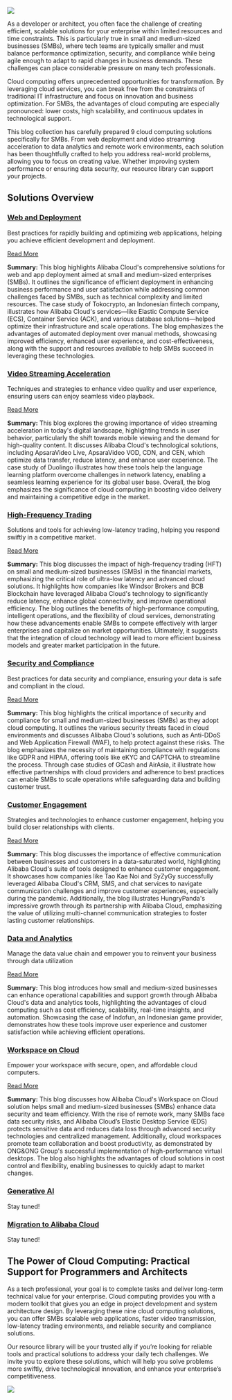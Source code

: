 <a href ="https://discord.gg/KPmq628K63"><img src="https://dev-to-uploads.s3.amazonaws.com/uploads/articles/lrvg8ctk39c4j2umywln.png"></a>

As a developer or architect, you often face the challenge of creating efficient, scalable solutions for your enterprise within limited resources and time constraints. This is particularly true in small and medium-sized businesses (SMBs), where tech teams are typically smaller and must balance performance optimization, security, and compliance while being agile enough to adapt to rapid changes in business demands. These challenges can place considerable pressure on many tech professionals.

Cloud computing offers unprecedented opportunities for transformation. By leveraging cloud services, you can break free from the constraints of traditional IT infrastructure and focus on innovation and business optimization. For SMBs, the advantages of cloud computing are especially pronounced: lower costs, high scalability, and continuous updates in technological support.

This blog collection has carefully prepared 9 cloud computing solutions specifically for SMBs. From web deployment and video streaming acceleration to data analytics and remote work environments, each solution has been thoughtfully crafted to help you address real-world problems, allowing you to focus on creating value. Whether improving system performance or ensuring data security, our resource library can support your projects.

## Solutions Overview

### [Web and Deployment](https://www.alibabacloud.com/campaign/websites-and-apps?utm_content=g_1000398225)
Best practices for rapidly building and optimizing web applications, helping you achieve efficient development and deployment.

[Read More](https://medium.com/@lararoself/optimizing-web-and-app-deployment-for-smbs-alibabacloud-solution-explained-1bf638fc9082?utm_content=g_1000398232)

**Summary:** This blog highlights Alibaba Cloud's comprehensive solutions for web and app deployment aimed at small and medium-sized enterprises (SMBs). It outlines the significance of efficient deployment in enhancing business performance and user satisfaction while addressing common challenges faced by SMBs, such as technical complexity and limited resources. The case study of Tokocrypto, an Indonesian fintech company, illustrates how Alibaba Cloud's services—like Elastic Compute Service (ECS), Container Service (ACK), and various database solutions—helped optimize their infrastructure and scale operations. The blog emphasizes the advantages of automated deployment over manual methods, showcasing improved efficiency, enhanced user experience, and cost-effectiveness, along with the support and resources available to help SMBs succeed in leveraging these technologies.

### [Video Streaming Acceleration](https://www.alibabacloud.com/campaign/video-streaming?utm_content=g_1000398226)
Techniques and strategies to enhance video quality and user experience, ensuring users can enjoy seamless video playback.

[Read More](https://medium.com/@lararoself/video-streaming-acceleration-the-key-tech-for-enhancing-user-experience-fcc906be505c?utm_content=g_1000398233)

**Summary:** This blog explores the growing importance of video streaming acceleration in today's digital landscape, highlighting trends in user behavior, particularly the shift towards mobile viewing and the demand for high-quality content. It discusses Alibaba Cloud's technological solutions, including ApsaraVideo Live, ApsaraVideo VOD, CDN, and CEN, which optimize data transfer, reduce latency, and enhance user experience. The case study of Duolingo illustrates how these tools help the language learning platform overcome challenges in network latency, enabling a seamless learning experience for its global user base. Overall, the blog emphasizes the significance of cloud computing in boosting video delivery and maintaining a competitive edge in the market.

### [High-Frequency Trading](https://www.alibabacloud.com/campaign/quantitative-trading?utm_content=g_1000398227)
Solutions and tools for achieving low-latency trading, helping you respond swiftly in a competitive market.

[Read More](https://medium.com/@lararoself/driving-smb-competitiveness-with-high-frequency-trading-and-ai-165c1264342d?)

**Summary:** This blog discusses the impact of high-frequency trading (HFT) on small and medium-sized businesses (SMBs) in the financial markets, emphasizing the critical role of ultra-low latency and advanced cloud solutions. It highlights how companies like Windsor Brokers and BCB Blockchain have leveraged Alibaba Cloud's technology to significantly reduce latency, enhance global connectivity, and improve operational efficiency. The blog outlines the benefits of high-performance computing, intelligent operations, and the flexibility of cloud services, demonstrating how these advancements enable SMBs to compete effectively with larger enterprises and capitalize on market opportunities. Ultimately, it suggests that the integration of cloud technology will lead to more efficient business models and greater market participation in the future.

### [Security and Compliance](https://medium.com/@lararoself/how-to-safeguard-your-cloud-best-practices-for-security-and-compliance-53deb7b39e72?utm_content=g_1000398294)
Best practices for data security and compliance, ensuring your data is safe and compliant in the cloud.

[Read More](https://medium.com/@lararoself/how-to-safeguard-your-cloud-best-practices-for-security-and-compliance-53deb7b39e72?utm_content=g_1000398287)

**Summary:** This blog highlights the critical importance of security and compliance for small and medium-sized businesses (SMBs) as they adopt cloud computing. It outlines the various security threats faced in cloud environments and discusses Alibaba Cloud's solutions, such as Anti-DDoS and Web Application Firewall (WAF), to help protect against these risks. The blog emphasizes the necessity of maintaining compliance with regulations like GDPR and HIPAA, offering tools like eKYC and CAPTCHA to streamline the process. Through case studies of GCash and AirAsia, it illustrate how effective partnerships with cloud providers and adherence to best practices can enable SMBs to scale operations while safeguarding data and building customer trust.

### [Customer Engagement](https://www.alibabacloud.com/campaign/customer-engagement?utm_content=g_1000398229)
Strategies and technologies to enhance customer engagement, helping you build closer relationships with clients.

[Read More](https://medium.com/@lararoself/enhancing-customer-engagement-connecting-with-end-users-through-alibaba-cloud-tools-6a813d84c089?utm_content=g_1000398236)

**Summary:** This blog discusses the importance of effective communication between businesses and customers in a data-saturated world, highlighting Alibaba Cloud's suite of tools designed to enhance customer engagement. It showcases how companies like Tao Kae Noi and SyZyGy successfully leveraged Alibaba Cloud's CRM, SMS, and chat services to navigate communication challenges and improve customer experiences, especially during the pandemic. Additionally, the blog illustrates HungryPanda's impressive growth through its partnership with Alibaba Cloud, emphasizing the value of utilizing multi-channel communication strategies to foster lasting customer relationships.

### [Data and Analytics](https://www.alibabacloud.com/campaign/data-analytics?utm_content=g_1000398296)
Manage the data value chain and empower you to reinvent your business through data utilization

[Read More](https://medium.com/@lararoself/empowering-smbs-the-impact-of-data-and-analytics-tools-in-cloud-computing-8e60f0462711?utm_content=g_1000398295)

**Summary:** This blog introduces how small and medium-sized businesses can enhance operational capabilities and support growth through Alibaba Cloud's data and analytics tools, highlighting the advantages of cloud computing such as cost efficiency, scalability, real-time insights, and automation. Showcasing the case of Indofun, an Indonesian game provider, demonstrates how these tools improve user experience and customer satisfaction while achieving efficient operations.

### [Workspace on Cloud](https://www.alibabacloud.com/campaign/workspace-on-cloud?utm_content=g_1000398570)
Empower your workspace with secure, open, and affordable cloud computers.

[Read More](https://medium.com/@lararoself/what-you-need-to-know-about-empowering-your-smb-with-cloud-workspaces-1a9bf8239de1?utm_content=g_1000398576)

**Summary:** This blog discusses how Alibaba Cloud's Workspace on Cloud solution helps small and medium-sized businesses (SMBs) enhance data security and team efficiency. With the rise of remote work, many SMBs face data security risks, and Alibaba Cloud’s Elastic Desktop Service (EDS) protects sensitive data and reduces data loss through advanced security technologies and centralized management. Additionally, cloud workspaces promote team collaboration and boost productivity, as demonstrated by ONG&ONG Group's successful implementation of high-performance virtual desktops. The blog also highlights the advantages of cloud solutions in cost control and flexibility, enabling businesses to quickly adapt to market changes.

### [Generative AI](https://www.alibabacloud.com/solutions/generative-ai?utm_content=g_1000398230)
Stay tuned!
### [Migration to Alibaba Cloud](https://www.alibabacloud.com/solutions/cloud-migration?utm_content=g_1000398231)
Stay tuned!

## The Power of Cloud Computing: Practical Support for Programmers and Architects
As a tech professional, your goal is to complete tasks and deliver long-term technical value for your enterprise. Cloud computing provides you with a modern toolkit that gives you an edge in project development and system architecture design. By leveraging these nine cloud computing solutions, you can offer SMBs scalable web applications, faster video transmission, low-latency trading environments, and reliable security and compliance solutions.

Our resource library will be your trusted ally if you’re looking for reliable tools and practical solutions to address your daily tech challenges. We invite you to explore these solutions, which will help you solve problems more swiftly, drive technological innovation, and enhance your enterprise’s competitiveness.

<a href ="https://discord.gg/KPmq628K63"><img src="https://dev-to-uploads.s3.amazonaws.com/uploads/articles/lrvg8ctk39c4j2umywln.png"></a>
